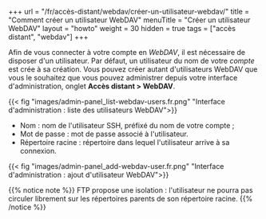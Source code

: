 +++
url = "/fr/accès-distant/webdav/créer-un-utilisateur-webdav/"
title = "Comment créer un utilisateur WebDAV"
menuTitle = "Créer un utilisateur WebDAV"
layout = "howto"
weight = 30
hidden = true
tags = ["accès distant", "webdav"]
+++

Afin de vous connecter à votre compte en _WebDAV_, il est nécessaire de disposer d'un utilisateur. Par défaut, un utilisateur du nom de votre _compte_ est crée à sa création. Vous pouvez créer autant d'utilisateurs WebDAV que vous le souhaitez que vous pouvez administrer depuis votre interface d'administration, onglet **Accès distant > WebDAV**.

{{< fig "images/admin-panel_list-webdav-users.fr.png" "Interface d'administration : liste des utilisateurs WebDAV">}}

- Nom : nom de l'utilisateur SSH, préfixé du nom de votre compte ;
- Mot de passe : mot de passe associé à l'utilisateur.
- Répertoire racine : répertoire dans lequel l'utilisateur arrive à sa connexion.

{{< fig "images/admin-panel_add-webdav-user.fr.png" "Interface d'administration : ajout d'utilisateur WebDAV">}}

{{% notice note %}}
FTP propose une isolation : l'utilisateur ne pourra pas circuler librement sur les répertoires parents de son répertoire racine.
{{% /notice %}}

